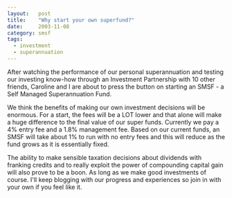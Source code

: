```yaml
---
layout:   post
title:    "Why start your own superfund?"
date:     2003-11-08
category: smsf
tags:
  - investment
  - superannuation
---
```


After watching the performance of our personal superannuation and
testing our investing know-how through an Investment Partnership with 10
other friends, Caroline and I are about to press the button on starting
an SMSF - a Self Managed Superannuation Fund.

We think the benefits of making our own investment decisions will be
enormous. For a start, the fees will be a LOT lower and that alone will
make a huge difference to the final value of our super funds. Currently
we pay a 4% entry fee and a 1.8% management fee. Based on our current
funds, an SMSF will take about 1% to run with no entry fees and this
will reduce as the fund grows as it is essentially fixed.

The ability to make sensible taxation decisions about dividends with
franking credits and to really exploit the power of compounding capital
gain will also prove to be a boon. As long as we make good investments
of course. I'll keep blogging with our progress and experiences so join
in with your own if you feel like it.
